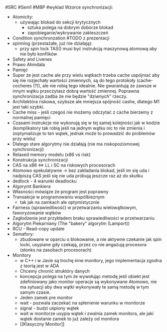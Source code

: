 #SRC #Sem1 #MBP #wyklad
Wzorce synchronizacji:
- Atomicity:
	- używając blokad do sekcji krytycznych
		- sztuka polega na dobrym doborze blokad
		- zapobieganie/wykrywanie zakleszczeń
- Condition synchronzation
#TODO z prezentacji
- spinning (przestażałe, już nie działają):
	- przy spin lock TAS() musi być instrukcją maszynową atomową aby nie było konflików
- Safety and Livenes
- Prawo Ahmdala
- Pamięć
- Super że jest cache ale przy wielu wątkach trzeba cache uspójniać aby się nie rozjechały wartości zmiennych, są do tego protokoły (cache-cocheres (?)), ale nie robią tego idealnie. Nie gwarantują że zawsze w innym wątku przeczytasz dobrą wartość zmiennej. Poprawna synchronizacja zadba że nie będzie "dziwnych" rzeczy.
- Architektóra riskowa, szybsze ale mniejsza spójność cashe, dlatego M1 jest taki szybki.
- Cache miss - jeśli czegoś nie możemy odczytać z cache bierzemy z normalnej pamięci
- Czasami instrukcje nie wykonują się w tej samej kolejności jak w kodzie (komplikatory tak robią jeśli na jednym wątku nic to nie zmienia i zoptymalizuje to ten wątek, jednak może to prowadzić do problemów przy wielu)
- Dlatego stare algorytmy nie działają (nie ma niskopoziomowej synchronizacji)
- Relaxed memory modelu (x86 vs risk)
- Konstrukcja synchronizacji
- CAS na x86 <=> LL i SC na riskowych procesorach
- Atomowo spekulatywne -> bez zakładania blokad,  jeśli im się uda i nadpiszą CAS jeśli się nie uda próbują jeszcze raz aż do skutku
- dedlock - 4 warunki deadlocku
- Algorymt Bankiera
- Własności mówiąze że program jest poprawny
- Transakcje w programowaniu wspólbieznym:
	- tak jak na zamkach ale optymistycznie
- Fairness (sprawiedliwość) w przetwarzaniu wielowątkowym, faworyzowanie wątków
- Zagłodzenie jest przykładem braku sprawiedliwości w przetwarzaniu
- Algorytm Piekarniany (The "bakery" algorytm (Lamport))
- RCU - Read-copy update 
- Semafory:
	- zbudowane w oparciu o blokowanie, a nie aktywne czekanie jak spin locki, usypiane gdy czekają, przez co nie angażują procesora (stonks na zasobach procesorach)
- Monitory
	- w C++ i w Javie są trochę inne monitory, jego implementacja zgodna z teorią jest w ADA
	- Chcemy chronić struktóry danych
	- koncepcja polega na tym że wywołując metodę jeśli obiekt jest zdefiniowany jako monitor operacje są wykonywane Atomowo, nie ma sytuacji aby dwa wątki wykonywały te samą metodę w tym samym czasie.
	- Jeden zamek pre monitor
	- wait - pozwala zaczekać na spłenienie warunku w monitorze
	- signal - budzi uśpiony wątek
	- wait w monitorze usypia wątek i zwalnia zamek monitora, ale jaki wątek dostanie zamek to już zależy od monitora
	- [[Klasyczny Monitor]]
	
